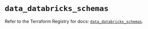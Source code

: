 # `data_databricks_schemas`

Refer to the Terraform Registry for docs: [`data_databricks_schemas`](https://registry.terraform.io/providers/databricks/databricks/1.38.0/docs/data-sources/schemas).
